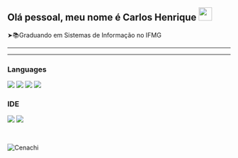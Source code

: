 <h2>Olá pessoal, meu nome é Carlos Henrique <a href="https://github.com/Cenachi"><img src="https://cdn.discordapp.com/emojis/823720535221075979.gif?v=1" width="30" height="30" /></a></h2> 

<p>➤📚Graduando em Sistemas de Informação no IFMG</p>

<hr>
<hr size = 1px>
<h3>Languages</h3>
<div>
  <a href="https://github.com/Cenachi"><img src="https://img.shields.io/badge/Java-ED8B00?style=for-the-badge&logo=java&logoColor=white"></a>
  <a href="https://github.com/Cenachi"><img src="https://img.shields.io/badge/HTML5-E34F26?style=for-the-badge&logo=html5&logoColor=white"></a>
  <a href="https://github.com/Cenachi"><img src="https://img.shields.io/badge/CSS3-1572B6?style=for-the-badge&logo=css3&logoColor=white" ></a>
  <a href="https://github.com/Cenachi"><img src="https://img.shields.io/badge/JavaScript-F7DF1E?style=for-the-badge&logo=javascript&logoColor=black"></a>
</div>

<div>
  <h3>IDE</h3>
   <a href="https://github.com/Cenachi"><img src="https://img.shields.io/badge/NetBeansIDE-1B6AC6.svg?style=for-the-badge&logo=apache-netbeans-ide&logoColor=white"></a>
   <a href="https://github.com/Cenachi"><img src="https://img.shields.io/badge/Visual_Studio_Code-0078D4?style=for-the-badge&logo=visual%20studio%20code&logoColor=white"></a>
</div>

</br><p><img align="center" src="https://github-readme-stats.vercel.app/api/top-langs?username=Cenachi&show_icons=true&theme=dark&locale=en&layout=compact" alt="Cenachi"/></p>

<!--
**Cenachi/Cenachi** is a ✨ _special_ ✨ repository because its `README.md` (this file) appears on your GitHub profile.

Here are some ideas to get you started:

- 🔭 I’m currently working on ...
- 🌱 I’m currently learning ...
- 👯 I’m looking to collaborate on ...
- 🤔 I’m looking for help with ...
- 💬 Ask me about ...
- 📫 How to reach me: ...
- 😄 Pronouns: ...
- ⚡ Fun fact: ...
-->

